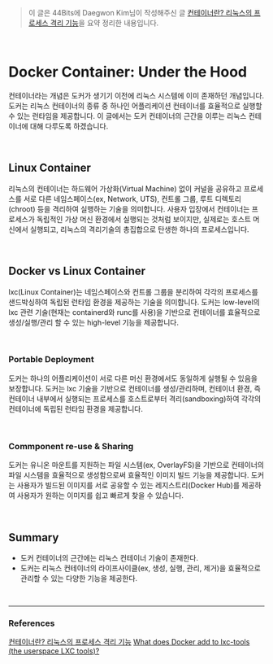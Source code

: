 > 이 글은 44Bits에 Daegwon Kim님이 작성해주신 글 [컨테이너란? 리눅스의 프로세스 격리 기능](https://www.44bits.io/ko/keyword/linux-container)을 요약 정리한 내용입니다.

&nbsp; 

# Docker Container: Under the Hood
컨테이너라는 개념은 도커가 생기기 이전에 리눅스 시스템에 이미 존재하던 개념입니다. 도커는 리눅스 컨테이너의 종류 중 하나인 어플리케이션 컨테이너를 효율적으로 실행할 수 있는 런타임을 제공합니다. 이 글에서는 도커 컨테이너의 근간을 이루는 리눅스 컨테이너에 대해 다루도록 하겠습니다.

&nbsp; 

## Linux Container
리눅스의 컨테이너는 하드웨어 가상화(Virtual Machine) 없이 커널을 공유하고 프로세스를 서로 다른 네임스페이스(ex, Network, UTS), 컨트롤 그룹, 루트 디렉토리(chroot) 등을 격리하여 실행하는 기술을 의미합니다. 사용자 입장에서 컨테이너는 프로세스가 독립적인 가상 머신 환경에서 실행되는 것처럼 보이지만, 실제로는 호스트 머신에서 실행되고, 리눅스의 격리기술의 총집합으로 탄생한 하나의 프로세스입니다.

&nbsp; 

## Docker vs Linux Container
lxc(Linux Container)는 네임스페이스와 컨트롤 그룹을 분리하여 각각의 프로세스를 샌드박싱하여 독립된 런타임 환경을 제공하는 기술을 의미합니다. 도커는 low-level의 lxc 관련 기술(현재는 containerd와 runc를 사용)을 기반으로 컨테이너를 효율적으로 생성/실행/관리 할 수 있는 high-level 기능을 제공합니다. 

&nbsp; 

### Portable Deployment 
도커는 하나의 어플리케이션이 서로 다른 머신 환경에서도 동일하게 실행될 수 있음을 보장합니다. 도커는 lxc 기술을 기반으로 컨테이너를 생성/관리하며, 컨테이너 환경, 즉 컨테이너 내부에서 실행되는 프로세스를 호스트로부터 격리(sandboxing)하여 각각의 컨테이너에 독립된 런타임 환경을 제공합니다.

&nbsp; 

### Commponent re-use & Sharing
도커는 유니온 마운트를 지원하는 파일 시스템(ex, OverlayFS)을 기반으로 컨테이너의 파일 시스템을 효율적으로 생성함으로써 효율적인 이미지 빌드 기능을 제공합니다. 도커는 사용자가 빌드된 이미지를 서로 공유할 수 있는 레지스트리(Docker Hub)를 제공하여 사용자가 원하는 이미지를 쉽고 빠르게 찾을 수 있습니다.

&nbsp; 

## Summary
- 도커 컨테이너의 근간에는 리눅스 컨테이너 기술이 존재한다.
- 도커는 리눅스 컨테이너의 라이프사이클(ex, 생성, 실행, 관리, 제거)을 효율적으로 관리할 수 있는 다양한 기능을 제공한다.

&nbsp; 

---

### References
[컨테이너란? 리눅스의 프로세스 격리 기능](https://www.44bits.io/ko/keyword/linux-container)
[What does Docker add to lxc-tools (the userspace LXC tools)?](https://stackoverflow.com/questions/17989306/what-does-docker-add-to-lxc-tools-the-userspace-lxc-tools)